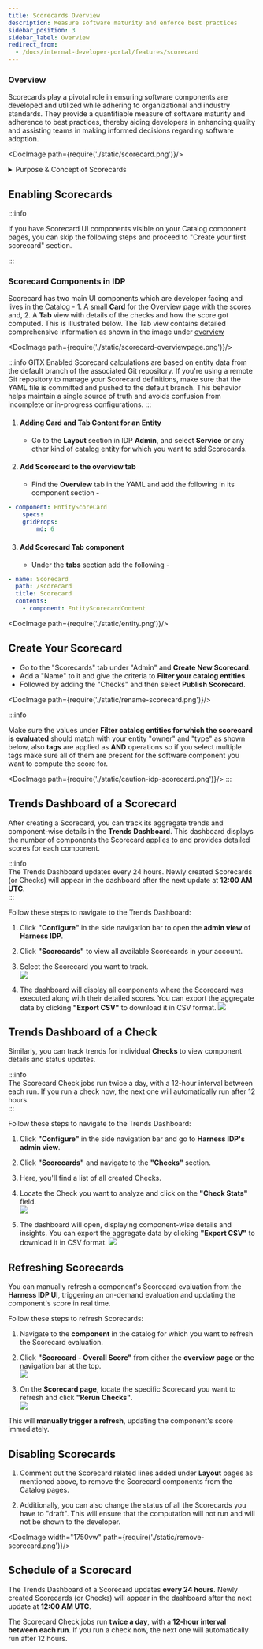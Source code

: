 ```yaml
---
title: Scorecards Overview
description: Measure software maturity and enforce best practices
sidebar_position: 3
sidebar_label: Overview
redirect_from:
  - /docs/internal-developer-portal/features/scorecard
---
```


### Overview

Scorecards play a pivotal role in ensuring software components are developed and utilized while adhering to organizational and industry standards. They provide a quantifiable measure of software maturity and adherence to best practices, thereby aiding developers in enhancing quality and assisting teams in making informed decisions regarding software adoption.

<DocVideo src="https://www.youtube.com/embed/jvLDdWS3rFE?si=MBalzaKnDnr4p4QV" />

<DocImage path={require('./static/scorecard.png')}/>

<details>
<summary>Purpose & Concept of Scorecards</summary>

- **Measure Software Maturity**: Evaluate the robustness and reliability of software components.
- **Assess Best Practices**: Ensure software adheres to organizational and industry standards.
- **Gamification**: Encourage developers to adhere to standards by providing scores.
- **Confidence Estimation**: Help teams estimate the reliability of software based on its score.

<DocImage path={require('./static/concept-scorecard.png')}/>

- **Check**: A check is a query performed against a data point for a software component which results in either `Pass` or `Fail`.
- **Data Source**: Data Sources are third-party providers which can provide a specific type of data for a software component. Example - GitHub, GitLab, Harness, PagerDuty, etc.
- **Data Points**: For each software component, every data source provides some data points. The data points could be a number, a string or a boolean.

</details>

## Enabling Scorecards

:::info

If you have Scorecard UI components visible on your Catalog component pages, you can skip the following steps and proceed to "Create your first scorecard" section.

:::

### Scorecard Components in IDP

Scorecard has two main UI components which are developer facing and lives in the Catalog - 1. A small **Card** for the Overview page with the scores and, 2. A **Tab** view with details of the checks and how the score got computed. This is illustrated below. The Tab view contains detailed comprehensive information as shown in the image under [overview](/docs/internal-developer-portal/scorecards/scorecard#overview)

<DocImage path={require('./static/scorecard-overviewpage.png')}/>

:::info GITX Enabled
Scorecard calculations are based on entity data from the default branch of the associated Git repository.
If you're using a remote Git repository to manage your Scorecard definitions, make sure that the YAML file is committed and pushed to the default branch. This behavior helps maintain a single source of truth and avoids confusion from incomplete or in-progress configurations.
:::

1. #### Adding Card and Tab Content for an Entity

   - Go to the **Layout** section in IDP **Admin**, and select **Service** or any other kind of catalog entity for which you want to add Scorecards.

2. #### Add Scorecard to the overview tab

   - Find the **Overview** tab in the YAML and add the following in its component section -

```yaml
- component: EntityScoreCard
    specs:
    gridProps:
        md: 6
```

3. #### Add Scorecard Tab component

   - Under the **tabs** section add the following -

```yaml
- name: Scorecard
  path: /scorecard
  title: Scorecard
  contents:
    - component: EntityScorecardContent
```

<DocImage path={require('./static/entity.png')}/>

## Create Your Scorecard

- Go to the "Scorecards" tab under "Admin" and **Create New Scorecard**.
- Add a "Name" to it and give the criteria to **Filter your catalog entities**.
- Followed by adding the "Checks" and then select **Publish Scorecard**.

<DocImage path={require('./static/rename-scorecard.png')}/>

:::info

Make sure the values under **Filter catalog entities for which the scorecard is evaluated** should match with your entity "owner" and "type" as shown below, also **tags** are applied as **AND** operations so if you select multiple tags make sure all of them are present for the software component you want to compute the score for. 

<DocImage path={require('./static/caution-idp-scorecard.png')}/>
:::

## Trends Dashboard of a Scorecard  
After creating a Scorecard, you can track its aggregate trends and component-wise details in the **Trends Dashboard**. This dashboard displays the number of components the Scorecard applies to and provides detailed scores for each component.

:::info  
The Trends Dashboard updates every 24 hours. Newly created Scorecards (or Checks) will appear in the dashboard after the next update at **12:00 AM UTC**.  
:::

Follow these steps to navigate to the Trends Dashboard:  

1. Click **"Configure"** in the side navigation bar to open the **admin view** of **Harness IDP**.  
2. Click **"Scorecards"** to view all available Scorecards in your account.  
3. Select the Scorecard you want to track.  
![](./static/trends-scorecard-1.png)

4. The dashboard will display all components where the Scorecard was executed along with their detailed scores. You can export the aggregate data by clicking **"Export CSV"** to download it in CSV format. 
![](./static/trends-scorecard-2.png)


## Trends Dashboard of a Check  
Similarly, you can track trends for individual **Checks** to view component details and status updates.  

:::info  
The Scorecard Check jobs run twice a day, with a 12-hour interval between each run. If you run a check now, the next one will automatically run after 12 hours.  
:::

Follow these steps to navigate to the Trends Dashboard:

1. Click **"Configure"** in the side navigation bar and go to **Harness IDP's admin view**.  
2. Click **"Scorecards"** and navigate to the **"Checks"** section.  
3. Here, you'll find a list of all created Checks.  
4. Locate the Check you want to analyze and click on the **"Check Stats"** field.  
![](./static/trends-checks-1.png)

5. The dashboard will open, displaying component-wise details and insights. You can export the aggregate data by clicking **"Export CSV"** to download it in CSV format. 
![](./static/trends-check-2.png)


## Refreshing Scorecards
You can manually refresh a component's Scorecard evaluation from the **Harness IDP UI**, triggering an on-demand evaluation and updating the component's score in real time.  

Follow these steps to refresh Scorecards:  

1. Navigate to the **component** in the catalog for which you want to refresh the Scorecard evaluation.  
2. Click **"Scorecard - Overall Score"** from either the **overview page** or the navigation bar at the top.  
![](./static/refresh-scorecards-1.png)

3. On the **Scorecard page**, locate the specific Scorecard you want to refresh and click **"Rerun Checks"**.  
![](./static/refresh-scorecards-2.png)

This will **manually trigger a refresh**, updating the component's score immediately.

## Disabling Scorecards
1. Comment out the Scorecard related lines added under **Layout** pages as mentioned above, to remove the Scorecard components from the Catalog pages.

2. Additionally, you can also change the status of all the Scorecards you have to "draft". This will ensure that the computation will not run and will not be shown to the developer.

<DocImage width="1750vw" path={require('./static/remove-scorecard.png')}/>

## Schedule of a Scorecard
The Trends Dashboard of a Scorecard updates **every 24 hours**. Newly created Scorecards (or Checks) will appear in the dashboard after the next update at **12:00 AM UTC**.

The Scorecard Check jobs run **twice a day**, with a **12-hour interval between each run**. If you run a check now, the next one will automatically run after 12 hours.  
